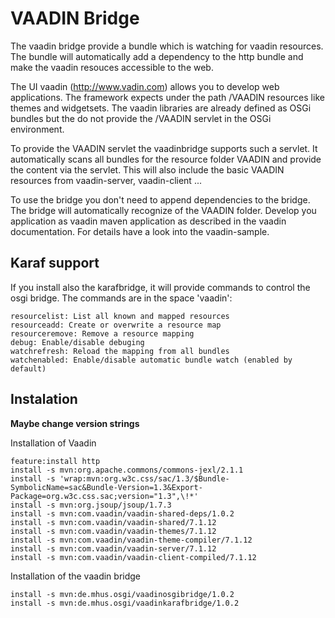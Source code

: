 VAADIN Bridge
=============

The vaadin bridge provide a bundle which is watching for vaadin resources. The bundle will automatically
add a dependency to the http bundle and make the vaadin resouces accessible to the web.

The UI vaadin (http://www.vadin.com) allows you to develop web applications. The framework expects under the
path /VAADIN resources like themes and widgetsets. The vaadin libraries are already defined as OSGi bundles but the do
not provide the /VAADIN servlet in the OSGi environment.

To provide the VAADIN servlet the vaadinbridge supports such a servlet. It automatically scans all bundles for the resource
folder VAADIN and provide the content via the servlet. This will also include the basic VAADIN resources from vaadin-server, vaadin-client ...

To use the bridge you don't need to append dependencies to the bridge. The bridge will automatically recognize of the VAADIN folder. Develop
you application as vaadin maven application as described in the vaadin documentation. For details have a look into the vaadin-sample.

Karaf support
-------------

If you install also the karafbridge, it will provide commands to control the osgi bridge. The commands are in the space 'vaadin':

	resourcelist: List all known and mapped resources
	resourceadd: Create or overwrite a resource map
	resourceremove: Remove a resource mapping
	debug: Enable/disable debuging
	watchrefresh: Reload the mapping from all bundles
	watchenabled: Enable/disable automatic bundle watch (enabled by default)


Instalation
-------------

**Maybe change version strings**

Installation of Vaadin

	feature:install http
	install -s mvn:org.apache.commons/commons-jexl/2.1.1
	install -s 'wrap:mvn:org.w3c.css/sac/1.3/$Bundle-SymbolicName=sac&Bundle-Version=1.3&Export-Package=org.w3c.css.sac;version="1.3",\!*'
	install -s mvn:org.jsoup/jsoup/1.7.3
	install -s mvn:com.vaadin/vaadin-shared-deps/1.0.2
	install -s mvn:com.vaadin/vaadin-shared/7.1.12
	install -s mvn:com.vaadin/vaadin-themes/7.1.12
	install -s mvn:com.vaadin/vaadin-theme-compiler/7.1.12
	install -s mvn:com.vaadin/vaadin-server/7.1.12
	install -s mvn:com.vaadin/vaadin-client-compiled/7.1.12


Installation of the vaadin bridge

	install -s mvn:de.mhus.osgi/vaadinosgibridge/1.0.2
	install -s mvn:de.mhus.osgi/vaadinkarafbridge/1.0.2
	
